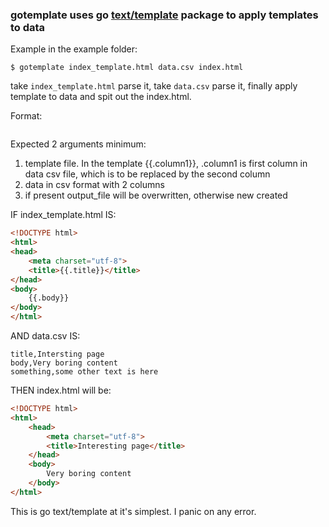 ### gotemplate uses go [text/template](https://golang.org/pkg/text/template/) package to apply templates to data

Example in the example folder:

```Shell
$ gotemplate index_template.html data.csv index.html
```

take `index_template.html` parse it, take `data.csv` parse it, finally apply template to data and spit out the index.html.

Format:
```gotemplate <template> <csv_file> [output_file]
```

Expected 2 arguments minimum:
1. template file. In the template {{.column1}}, .column1 is first column in data csv file, which is to be replaced by the second column
2. data in csv format with 2 columns
3. if present output_file will be overwritten, otherwise new created

IF index_template.html IS:

```html
<!DOCTYPE html>
<html>
<head>
    <meta charset="utf-8">
    <title>{{.title}}</title>
</head>
<body>
    {{.body}}
</body>
</html>

```

AND data.csv IS:

```csv
title,Intersting page
body,Very boring content
something,some other text is here
```

THEN index.html will be:

```html
<!DOCTYPE html>
<html>
    <head>
        <meta charset="utf-8">
        <title>Interesting page</title>
    </head>
    <body>
        Very boring content
    </body>
</html>
```

This is go text/template at it's simplest.
I panic on any error.
